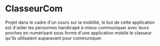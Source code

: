 ClasseurCom
===========

Projet dans le cadre d'un cours sur la mobilité, le but de cette application est d'aider les personnes handicapé à mieux communiquer avec leurs proches en numérisant sous forme d'une application mobile le classeur qu'ils utilisaient auparavant pour communiquer.
